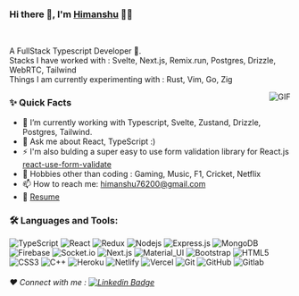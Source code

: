 ### Hi there 👋, I'm [Himanshu](https://github.com/himanshubhardwaz) 👨‍💻

<br/>

<p>
A FullStack Typescript Developer 🚀.
<br/>
Stacks I have worked with : Svelte, Next.js, Remix.run, Postgres, Drizzle, WebRTC, Tailwind
<br/>  
Things I am currently experimenting with : Rust, Vim, Go, Zig
<br/>
</p>


  <img align="right" alt="GIF" src="https://media.giphy.com/media/MC6eSuC3yypCU/giphy.gif" />
  
### ✨ Quick Facts

<!-- - 👨🏽‍💻 I’m currently working working as a SDE Intern @ [SaaSLabs](https://www.saaslabs.co) -->
- 🌱 I’m currently working with Typescript, Svelte, Zustand, Drizzle, Postgres, Tailwind.
- 💬 Ask me about React, TypeScript :)
- ⚡️ I'm also bulding a super easy to use form validation library for React.js [react-use-form-validate](https://www.npmjs.com/package/react-use-form-validate)
- 🎿 Hobbies other than coding : Gaming, Music, F1, Cricket, Netflix
- 📫 How to reach me: himanshu76200@gmail.com
- 📝 [Resume](https://himanshubhardwaz.github.io/resume/Himanshu's_Resume.pdf)

### 🛠️ Languages and Tools:

![TypeScript](https://shields.io/badge/TypeScript-3178C6?logo=TypeScript&logoColor=FFF&style=flat-square)
![React](https://img.shields.io/badge/-React-black?style=flat-square&logo=react)
![Redux](https://img.shields.io/badge/-Redux-black?style=flat-square&logo=Redux)
![Nodejs](https://img.shields.io/badge/-Nodejs-black?style=flat-square&logo=Node.js)
![Express.js](https://img.shields.io/badge/-Express-black?style=flat-square&logo=expressjs)
![MongoDB](https://img.shields.io/badge/-MongoDB-black?style=flat-square&logo=mongodb)
![Firebase](https://img.shields.io/badge/-Firebase-black?style=flat-square&logo=Firebase)
![Socket.io](https://img.shields.io/badge/-Socket-black?style=flat-square&logo=socket.io)
![Next.js](https://img.shields.io/badge/-Next-black?style=flat-square&logo=Next.js)
![Material_UI](https://img.shields.io/badge/-Material_UI-black?style=flat-square&logo=material-ui)
![Bootstrap](https://img.shields.io/badge/-Bootstrap-black?style=flat-square&logo=bootstrap)
![HTML5](https://img.shields.io/badge/-HTML5-black?style=flat-square&logo=html5&logoColor=white)
![CSS3](https://img.shields.io/badge/-CSS3-black?style=flat-square&logo=css3)
![C++](https://img.shields.io/badge/-C++-black?style=flat-square&logo=c)
![Heroku](https://img.shields.io/badge/-Heroku-black?style=flat-square&logo=heroku)
![Netlify](https://img.shields.io/badge/-Netlify-black?style=flat-square&logo=netlify)
![Vercel](https://img.shields.io/badge/-Vercel-black?style=flat-square&logo=vercel)
![Git](https://img.shields.io/badge/-Git-black?style=flat-square&logo=git)
![GitHub](https://img.shields.io/badge/-GitHub-black?style=flat-square&logo=github)
![Gitlab](https://img.shields.io/badge/-Gitlab-black?style=flat-square&logo=gitlab)

###### ❤️ Connect with me : [![Linkedin Badge](https://img.shields.io/badge/-Himanshu_Bhardwaz-blue?style=flat-square&logo=Linkedin&logoColor=white&link=https://www.linkedin.com/in/himanshubhardwaz/)](https://www.linkedin.com/in/himanshubhardwaz/)

